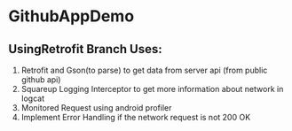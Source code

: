 # GithubAppDemo 

## UsingRetrofit Branch Uses:
1. Retrofit and Gson(to parse) to get data from server api (from public github api)
2. Squareup Logging Interceptor to get more information about network in logcat
3. Monitored Request using android profiler
4. Implement Error Handling if the network request is not 200 OK

